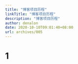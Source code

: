 ```yaml
---
title: "博客项目历程"
linkTitle: "博客项目历程"
description: "博客项目历程"
author: denalon
date: 2020-10-10T09:01:40+08:00
url: archives/005
---
```

# 1
